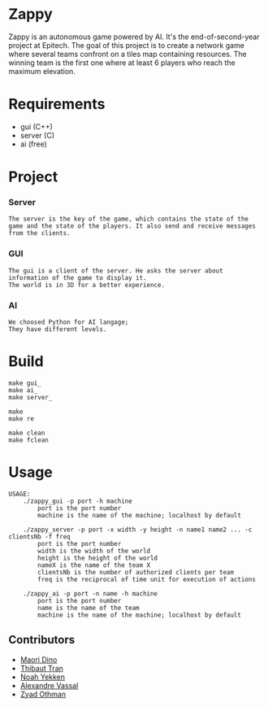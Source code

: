 # Zappy
Zappy is an autonomous game powered by AI. It's the end-of-second-year project at Epitech. The goal of this project is to create a network game where several teams confront on a tiles map containing resources.
The winning team is the first one where at least 6 players who reach the maximum elevation.

# Requirements

- gui (C++)
- server (C)
- ai (free)


# Project
### Server
```
The server is the key of the game, which contains the state of the game and the state of the players. It also send and receive messages from the clients.
```
### GUI
```
The gui is a client of the server. He asks the server about information of the game to display it.
The world is in 3D for a better experience.
```
### AI
```
We choosed Python for AI langage;
They have different levels.
```

# Build

```
make gui_
make ai_
make server_

make
make re

make clean
make fclean
```

# Usage
```
USAGE:
    ./zappy_gui -p port -h machine
        port is the port number
        machine is the name of the machine; localhost by default

    ./zappy_server -p port -x width -y height -n name1 name2 ... -c clientsNb -f freq
        port is the port number
        width is the width of the world
        height is the height of the world
        nameX is the name of the team X
        clientsNb is the number of authorized clients per team
        freq is the reciprocal of time unit for execution of actions

    ./zappy_ai -p port -n name -h machine
        port is the port number
        name is the name of the team
        machine is the name of the machine; localhost by default

```

## Contributors

- [Maori Dino](https://github.com/MaoKoro)
- [Thibaut Tran](https://github.com/Thibauut)
- [Noah Yekken](https://github.com/)
- [Alexandre Vassal](https://github.com/)
- [Zyad Othman](https://github.com/ZyadOthman)
